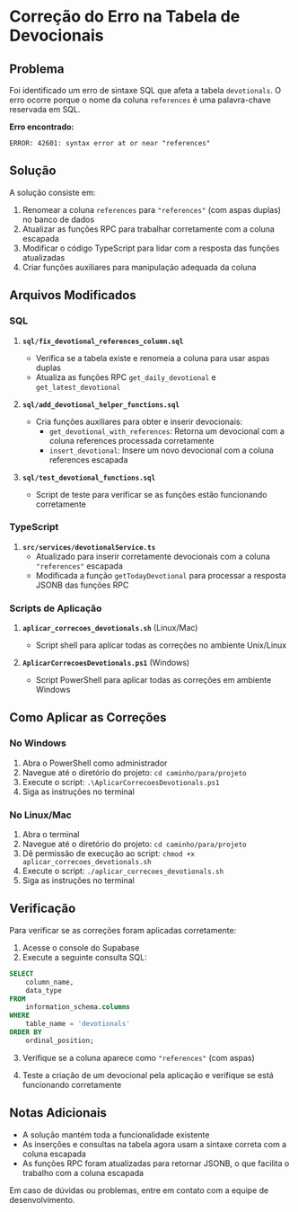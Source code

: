 # Correção do Erro na Tabela de Devocionais

## Problema

Foi identificado um erro de sintaxe SQL que afeta a tabela `devotionals`. O erro ocorre porque o nome da coluna `references` é uma palavra-chave reservada em SQL.

**Erro encontrado:**
```
ERROR: 42601: syntax error at or near "references"
```

## Solução

A solução consiste em:

1. Renomear a coluna `references` para `"references"` (com aspas duplas) no banco de dados
2. Atualizar as funções RPC para trabalhar corretamente com a coluna escapada
3. Modificar o código TypeScript para lidar com a resposta das funções atualizadas
4. Criar funções auxiliares para manipulação adequada da coluna

## Arquivos Modificados

### SQL

1. **`sql/fix_devotional_references_column.sql`**
   - Verifica se a tabela existe e renomeia a coluna para usar aspas duplas
   - Atualiza as funções RPC `get_daily_devotional` e `get_latest_devotional`

2. **`sql/add_devotional_helper_functions.sql`**
   - Cria funções auxiliares para obter e inserir devocionais:
     - `get_devotional_with_references`: Retorna um devocional com a coluna references processada corretamente
     - `insert_devotional`: Insere um novo devocional com a coluna references escapada

3. **`sql/test_devotional_functions.sql`**
   - Script de teste para verificar se as funções estão funcionando corretamente

### TypeScript

1. **`src/services/devotionalService.ts`**
   - Atualizado para inserir corretamente devocionais com a coluna `"references"` escapada
   - Modificada a função `getTodayDevotional` para processar a resposta JSONB das funções RPC

### Scripts de Aplicação

1. **`aplicar_correcoes_devotionals.sh`** (Linux/Mac)
   - Script shell para aplicar todas as correções no ambiente Unix/Linux

2. **`AplicarCorrecoesDevotionals.ps1`** (Windows)
   - Script PowerShell para aplicar todas as correções em ambiente Windows

## Como Aplicar as Correções

### No Windows

1. Abra o PowerShell como administrador
2. Navegue até o diretório do projeto: `cd caminho/para/projeto`
3. Execute o script: `.\AplicarCorrecoesDevotionals.ps1`
4. Siga as instruções no terminal

### No Linux/Mac

1. Abra o terminal
2. Navegue até o diretório do projeto: `cd caminho/para/projeto`
3. Dê permissão de execução ao script: `chmod +x aplicar_correcoes_devotionals.sh`
4. Execute o script: `./aplicar_correcoes_devotionals.sh`
5. Siga as instruções no terminal

## Verificação

Para verificar se as correções foram aplicadas corretamente:

1. Acesse o console do Supabase
2. Execute a seguinte consulta SQL:

```sql
SELECT 
    column_name,
    data_type
FROM 
    information_schema.columns
WHERE 
    table_name = 'devotionals'
ORDER BY 
    ordinal_position;
```

3. Verifique se a coluna aparece como `"references"` (com aspas)

4. Teste a criação de um devocional pela aplicação e verifique se está funcionando corretamente

## Notas Adicionais

- A solução mantém toda a funcionalidade existente
- As inserções e consultas na tabela agora usam a sintaxe correta com a coluna escapada
- As funções RPC foram atualizadas para retornar JSONB, o que facilita o trabalho com a coluna escapada

Em caso de dúvidas ou problemas, entre em contato com a equipe de desenvolvimento. 